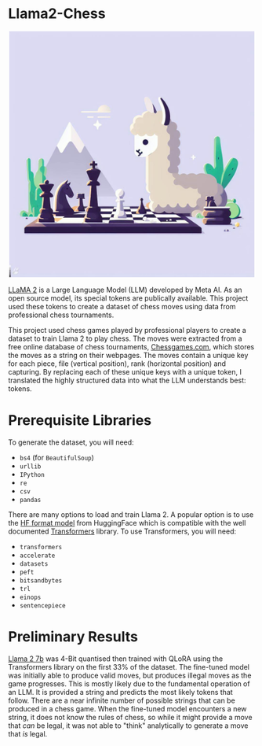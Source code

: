 # Llama2-Chess

<p align="center">
  <img src="https://github.com/azyleee/Llama2-Chess/blob/main/images/llamachess4.jpeg" alt="llama playing chess" width=500/>
</p>

[LLaMA 2](https://ai.meta.com/llama/) is a Large Language Model (LLM) developed by Meta AI. As an open source model, its special tokens are publically available. This project used these tokens to create a dataset of chess moves using data from professional chess tournaments. 

This project used chess games played by professional players to create a dataset to train Llama 2 to play chess. The moves were extracted from a free online database of chess tournaments, [Chessgames.com](https://www.chessgames.com), which stores the moves as a string on their webpages. The moves contain a unique key for each piece, file (vertical position), rank (horizontal position) and capturing. By replacing each of these unique keys with a unique token, I translated the highly structured data into what the LLM understands best: tokens.

# Prerequisite Libraries
To generate the dataset, you will need:
* ```bs4``` (for ```BeautifulSoup```)
* ```urllib```
* ```IPython```
* ```re```
* ```csv```
* ```pandas```

There are many options to load and train Llama 2. A popular option is to use the [HF format model](https://huggingface.co/meta-llama/Llama-2-7b-hf) from HuggingFace which is compatible with the well documented [Transformers](https://huggingface.co/docs/transformers/index) library. To use Transformers, you will need:
* ```transformers```
* ```accelerate```
* ```datasets```
* ```peft```
* ```bitsandbytes```
* ```trl```
* ```einops```
* ```sentencepiece```



# Preliminary Results

[Llama 2 7b](https://huggingface.co/meta-llama/Llama-2-7b-hf) was 4-Bit quantised then trained with QLoRA using the Transformers library on the first 33% of the dataset. The fine-tuned model was initially able to produce valid moves, but produces illegal moves as the game progresses. This is mostly likely due to the fundamental operation of an LLM. It is provided a string and predicts the most likely tokens that follow. There are a near infinite number of possible strings that can be produced in a chess game. When the fine-tuned model encounters a new string, it does not know the rules of chess, so while it might provide a move that _can_ be legal, it was not able to "think" analytically to generate a move that _is_ legal.
